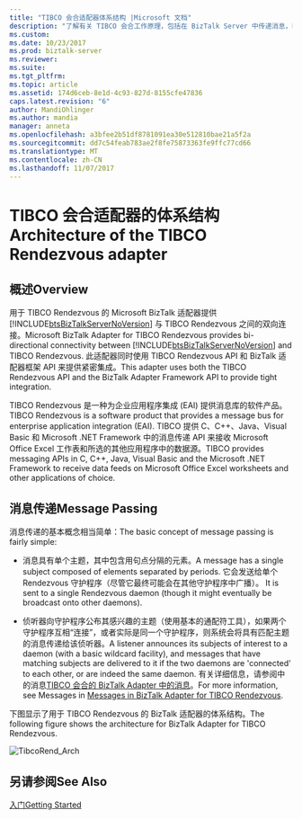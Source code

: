 ```yaml
---
title: "TIBCO 会合适配器体系结构 |Microsoft 文档"
description: "了解有关 TIBCO 会合工作原理，包括在 BizTalk Server 中传递消息，BizTalk 适配器"
ms.custom: 
ms.date: 10/23/2017
ms.prod: biztalk-server
ms.reviewer: 
ms.suite: 
ms.tgt_pltfrm: 
ms.topic: article
ms.assetid: 174d6ceb-8e1d-4c93-827d-8155cfe47836
caps.latest.revision: "6"
author: MandiOhlinger
ms.author: mandia
manager: anneta
ms.openlocfilehash: a3bfee2b51df8781091ea30e512810bae21a5f2a
ms.sourcegitcommit: dd7c54feab783ae2f8fe75873363fe9ffc77cd66
ms.translationtype: MT
ms.contentlocale: zh-CN
ms.lasthandoff: 11/07/2017
---
```

# <a name="architecture-of-the-tibco-rendezvous-adapter"></a><span data-ttu-id="d9995-103">TIBCO 会合适配器的体系结构</span><span class="sxs-lookup"><span data-stu-id="d9995-103">Architecture of the TIBCO Rendezvous adapter</span></span>

## <a name="overview"></a><span data-ttu-id="d9995-104">概述</span><span class="sxs-lookup"><span data-stu-id="d9995-104">Overview</span></span>
<span data-ttu-id="d9995-105">用于 TIBCO Rendezvous 的 Microsoft BizTalk 适配器提供 [!INCLUDE[btsBizTalkServerNoVersion](../includes/btsbiztalkservernoversion-md.md)] 与 TIBCO Rendezvous 之间的双向连接。</span><span class="sxs-lookup"><span data-stu-id="d9995-105">Microsoft BizTalk Adapter for TIBCO Rendezvous provides bi-directional connectivity between [!INCLUDE[btsBizTalkServerNoVersion](../includes/btsbiztalkservernoversion-md.md)] and TIBCO Rendezvous.</span></span> <span data-ttu-id="d9995-106">此适配器同时使用 TIBCO Rendezvous API 和 BizTalk 适配器框架 API 来提供紧密集成。</span><span class="sxs-lookup"><span data-stu-id="d9995-106">This adapter uses both the TIBCO Rendezvous API and the BizTalk Adapter Framework API to provide tight integration.</span></span>  
  
 <span data-ttu-id="d9995-107">TIBCO Rendezvous 是一种为企业应用程序集成 (EAI) 提供消息库的软件产品。</span><span class="sxs-lookup"><span data-stu-id="d9995-107">TIBCO Rendezvous is a software product that provides a message bus for enterprise application integration (EAI).</span></span> <span data-ttu-id="d9995-108">TIBCO 提供 C、C++、Java、Visual Basic 和 Microsoft .NET Framework 中的消息传递 API 来接收 Microsoft Office Excel 工作表和所选的其他应用程序中的数据源。</span><span class="sxs-lookup"><span data-stu-id="d9995-108">TIBCO provides messaging APIs in C, C++, Java, Visual Basic and the Microsoft .NET Framework to receive data feeds on Microsoft Office Excel worksheets and other applications of choice.</span></span>  
  
## <a name="message-passing"></a><span data-ttu-id="d9995-109">消息传递</span><span class="sxs-lookup"><span data-stu-id="d9995-109">Message Passing</span></span>  
 <span data-ttu-id="d9995-110">消息传递的基本概念相当简单：</span><span class="sxs-lookup"><span data-stu-id="d9995-110">The basic concept of message passing is fairly simple:</span></span>  
  
-   <span data-ttu-id="d9995-111">消息具有单个主题，其中包含用句点分隔的元素。</span><span class="sxs-lookup"><span data-stu-id="d9995-111">A message has a single subject composed of elements separated by periods.</span></span> <span data-ttu-id="d9995-112">它会发送给单个 Rendezvous 守护程序（尽管它最终可能会在其他守护程序中广播）。 </span><span class="sxs-lookup"><span data-stu-id="d9995-112">It is sent to a single Rendezvous daemon (though it might eventually be broadcast onto other daemons).</span></span>  
  
-   <span data-ttu-id="d9995-113">侦听器向守护程序公布其感兴趣的主题（使用基本的通配符工具），如果两个守护程序互相“连接”，或者实际是同一个守护程序，则系统会将具有匹配主题的消息传递给该侦听器。</span><span class="sxs-lookup"><span data-stu-id="d9995-113">A listener announces its subjects of interest to a daemon (with a basic wildcard facility), and messages that have matching subjects are delivered to it if the two daemons are 'connected' to each other, or are indeed the same daemon.</span></span> <span data-ttu-id="d9995-114">有关详细信息，请参阅中的消息[TIBCO 会合的 BizTalk Adapter 中的消息](../core/messages-in-biztalk-adapter-for-tibco-rendezvous.md)。</span><span class="sxs-lookup"><span data-stu-id="d9995-114">For more information, see Messages in [Messages in BizTalk Adapter for TIBCO Rendezvous](../core/messages-in-biztalk-adapter-for-tibco-rendezvous.md).</span></span>  
  
 <span data-ttu-id="d9995-115">下图显示了用于 TIBCO Rendezvous 的 BizTalk 适配器的体系结构。</span><span class="sxs-lookup"><span data-stu-id="d9995-115">The following figure shows the architecture for BizTalk Adapter for TIBCO Rendezvous.</span></span>  
  
 ![](../core/media/tibcorend-arch.gif "TibcoRend_Arch")  
  
## <a name="see-also"></a><span data-ttu-id="d9995-116">另请参阅</span><span class="sxs-lookup"><span data-stu-id="d9995-116">See Also</span></span>  
 [<span data-ttu-id="d9995-117">入门</span><span class="sxs-lookup"><span data-stu-id="d9995-117">Getting Started</span></span>](../core/getting-started-with-biztalk-adapter-for-tibco-rendezvous.md)  